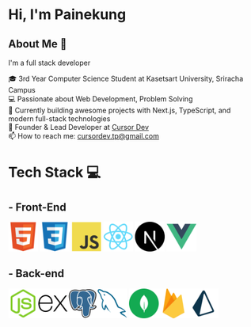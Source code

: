 # Hi, I'm Painekung

## About Me 🚀
I'm a full stack developer 

🎓 3rd Year Computer Science Student at Kasetsart University, Sriracha Campus  
💻 Passionate about Web Development, Problem Solving  
🚀 Currently building awesome projects with Next.js, TypeScript, and modern full-stack technologies  
🏢 Founder & Lead Developer at [Cursor Dev](https://www.instagram.com/cursor_dev?utm_source=ig_web_button_share_sheet&igsh=ZDNlZDc0MzIxNw==)  
📫 How to reach me: cursordev.tp@gmail.com

# Tech Stack 💻 

## - Front-End

<img width="60" height="60" src="./icons/HTML5.svg" alt=""> <img width="60" height="60" src="./icons/CSS3.svg" alt=""> <img width="60" height="60" src="./icons/JavaScript.svg" alt=""> <img width="60" height="60" src="./icons/React.svg" alt="">  <img width="60" height="60" src="./icons/NextJS.svg" alt="">  <img width="60" height="60" src="./icons/vue.svg" alt="">

## - Back-end

<img width="60" height="60" src="./icons/Node.js.svg" alt=""><img width="60" height="60" src="./icons/Express.svg" alt=""><img width="60" height="60" src="./icons/PostgresSQL.svg" alt=""><img width="60" height="60" src="./icons/MySQL.svg" alt=""> <img width="60" height="60" src="./icons/mongo.svg" alt=""><img width="60" height="60" src="./icons/firebase.svg" alt=""><img width="60" height="60" src="./icons/prisma.svg" alt="">